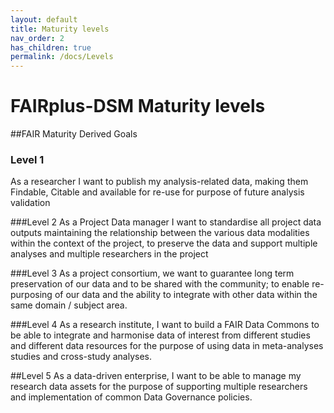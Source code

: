 ```yaml
---
layout: default
title: Maturity levels
nav_order: 2
has_children: true
permalink: /docs/Levels
---
```


# FAIRplus-DSM Maturity levels

##FAIR Maturity Derived Goals 

### Level 1
As a researcher I want to publish my analysis-related data, making them Findable, Citable and available for re-use for purpose of future analysis validation

###Level 2
As a Project Data manager I want to standardise all project data outputs maintaining the relationship between the various data modalities within the context of the project, to preserve the data and support multiple analyses and multiple researchers in the project

###Level 3
As a project consortium, we want to guarantee long term preservation of our data and to be shared with the community; to enable re-purposing of our data and the ability to integrate with other data within the same domain / subject area. 

###Level 4
As a research institute, I want to build a FAIR Data Commons to be able to integrate and harmonise data of interest from different studies and different data resources for the purpose of using data in meta-analyses studies and cross-study analyses. 

##Level 5
As a data-driven enterprise, I want to be able to manage my research data assets for the purpose of supporting multiple researchers and implementation of common Data Governance policies.

